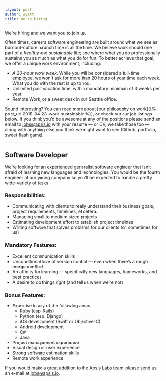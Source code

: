 ```yaml
---
layout: post
author: wyatt
title: We're Hiring
---
```


We’re hiring and we want you to join us.

Often times, careers software engineering are built around what we see as burnout-culture: crunch time is all the time. We believe work should one part of a *healthy* and *sustainable* life; one where what you do professionally sustains you as much as what you do for fun. To better achieve that goal, we offer a unique work environment, including:

* _A 20-hour work week_. While you will be considered a full-time employee, we won't ask for more than 20 hours of your time each week. What you do with the rest is up to you.
* Unlimited paid vacation time, with a mandatory minimum of 3 weeks per year.
* Remote Work, or a sweet desk in our Seattle office.

Sound interesting? You can read more about [our philosophy on work]({% post_url 2015-04-23-work-sustainably %}), or check out our job listings below. If you think you’d be awesome at any of the positions please send an email to [jobs@apsis.io](mailto:jobs@apsis.io) with your resume — or CV, we take those too — along with anything else you think we might want to see (Github, portfolio, sweet flash game).

---

## Software Developer

We’re looking for an experienced generalist software engineer that isn’t afraid of learning new languages and technologies. You would be the fourth engineer at our young company so you’ll be expected to handle a pretty wide-variety of tasks

### Responsibilities:

* Communicating with clients to really understand their business goals, project requirements, timelines, et cetera.
* Managing small to medium sized projects
* Estimating development effort to establish project timelines
* Writing software that solves problems for our clients (or, sometimes for us)

### Mandatory Features:

* Excellent communication skills
* Unconditional love of version control — even when there’s a rough merge conflict!
* An affinity for learning — specifically new languages, frameworks, and best practices
* A desire to do things *right* (and tell us when we’re not)

### Bonus Features:

* Expertise in any of the following areas
    * Ruby (esp. Rails)
    * Python (esp. Django)
    * iOS development (Swift or Objective-C)
    * Android development
    * C#
    * Java
* Project management experience
* Visual design or user experience
* Strong software estimation skills
* Remote work experience

If you would make a great addition to the Apsis Labs team, please send us an e-mail at [jobs@apsis.io](mailto:jobs@apsis.io).
